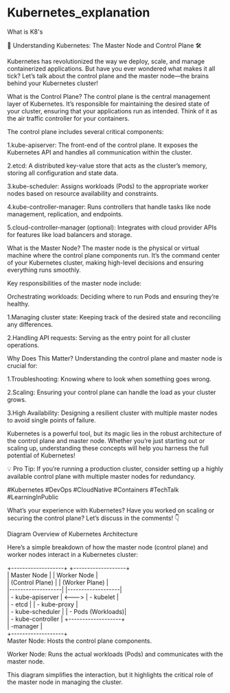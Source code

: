 # Kubernetes_explanation
What is K8's

🚀 Understanding Kubernetes: The Master Node and Control Plane 🛠️

Kubernetes has revolutionized the way we deploy, scale, and manage containerized applications. But have you ever wondered what makes it all tick? Let’s talk about the control plane and the master node—the brains behind your Kubernetes cluster!

What is the Control Plane?
The control plane is the central management layer of Kubernetes. It’s responsible for maintaining the desired state of your cluster, ensuring that your applications run as intended. Think of it as the air traffic controller for your containers.

The control plane includes several critical components:

1.kube-apiserver: The front-end of the control plane. It exposes the Kubernetes API and handles all communication within the cluster.

2.etcd: A distributed key-value store that acts as the cluster’s memory, storing all configuration and state data.

3.kube-scheduler: Assigns workloads (Pods) to the appropriate worker nodes based on resource availability and constraints.

4.kube-controller-manager: Runs controllers that handle tasks like node management, replication, and endpoints.

5.cloud-controller-manager (optional): Integrates with cloud provider APIs for features like load balancers and storage.

What is the Master Node?
The master node is the physical or virtual machine where the control plane components run. It’s the command center of your Kubernetes cluster, making high-level decisions and ensuring everything runs smoothly.

Key responsibilities of the master node include:

Orchestrating workloads: Deciding where to run Pods and ensuring they’re healthy.

1.Managing cluster state: Keeping track of the desired state and reconciling any differences.

2.Handling API requests: Serving as the entry point for all cluster operations.

Why Does This Matter?
Understanding the control plane and master node is crucial for:

1.Troubleshooting: Knowing where to look when something goes wrong.

2.Scaling: Ensuring your control plane can handle the load as your cluster grows.

3.High Availability: Designing a resilient cluster with multiple master nodes to avoid single points of failure.

Kubernetes is a powerful tool, but its magic lies in the robust architecture of the control plane and master node. Whether you’re just starting out or scaling up, understanding these concepts will help you harness the full potential of Kubernetes!

💡 Pro Tip: If you’re running a production cluster, consider setting up a highly available control plane with multiple master nodes for redundancy.

#Kubernetes #DevOps #CloudNative #Containers #TechTalk #LearningInPublic

What’s your experience with Kubernetes? Have you worked on scaling or securing the control plane? Let’s discuss in the comments! 👇

Diagram Overview of Kubernetes Architecture

Here’s a simple breakdown of how the master node (control plane) and worker nodes interact in a Kubernetes cluster:


+-------------------+       +-------------------+  
|   Master Node     |       |   Worker Node     |  
| (Control Plane)   |       | (Worker Plane)    |  
|-------------------|       |-------------------|  
| - kube-apiserver  | <---> | - kubelet         |  
| - etcd            |       | - kube-proxy      |  
| - kube-scheduler  |       | - Pods (Workloads)|  
| - kube-controller |       +-------------------+  
| -manager          |  
+-------------------+  
Master Node: Hosts the control plane components.

Worker Node: Runs the actual workloads (Pods) and communicates with the master node.

This diagram simplifies the interaction, but it highlights the critical role of the master node in managing the cluster.
